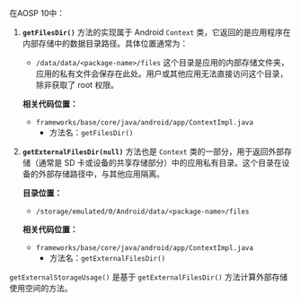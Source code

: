 在AOSP 10中：

1. **`getFilesDir()`** 方法的实现属于 Android `Context` 类，它返回的是应用程序在内部存储中的数据目录路径。具体位置通常为：
   - `/data/data/<package-name>/files`
   这个目录是应用的内部存储文件夹，应用的私有文件会保存在此处。用户或其他应用无法直接访问这个目录，除非获取了 root 权限。

   **相关代码位置：**
   - `frameworks/base/core/java/android/app/ContextImpl.java`
     - 方法名：`getFilesDir()`

2. **`getExternalFilesDir(null)`** 方法也是 `Context` 类的一部分，用于返回外部存储（通常是 SD 卡或设备的共享存储部分）中的应用私有目录。这个目录在设备的外部存储路径中，与其他应用隔离。

   **目录位置：**
   - `/storage/emulated/0/Android/data/<package-name>/files`

   **相关代码位置：**
   - `frameworks/base/core/java/android/app/ContextImpl.java`
     - 方法名：`getExternalFilesDir()`

`getExternalStorageUsage()` 是基于 `getExternalFilesDir()` 方法计算外部存储使用空间的方法。